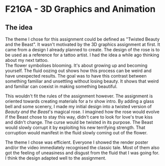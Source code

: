 # F21GA - 3D Graphics and Animation

## The idea

The theme I chose for this assignment could be defined as "Twisted Beauty and the Beast". It wasn't motivated by the 3D graphics assignment at first. It came from a design I already planned to create. The design of the rose is to be used as a reference for a tattoo artist. I had the idea a while ago thinking about my next tattoo.  
The flower symbolises blooming. It's about growing up and becoming yourself. The fluid oozing out shows how this process can be weird and have unexpected results.
The goal was to have this contrast between something familiar and unsettling without losing beauty. It shows that weird and familiar can coexist in making something beautiful.

This wouldn't fit the rules of the assignment however. The assignment is oriented towards creating materials for a tv show intro. By adding a glass bell and some scenery, I made my initial design into a twisted version of *Beauty and the Beast*'s magical rose. I imagined how the rose would evolve if the Beast chose to stay this way, didn't care to look for love's true kiss and didn't change. The curse would be twisted in its purpose. The Beast would slowly corrupt it by exploiting his new terrifying strength. That corruption would manifest in the fluid slowly coming out of the flower.

The theme I chose was efficient. Everyone I showed the render poster and/or the video immediately recognised the classic tale. Most of them also got the feeling of uneasiness and disgust from the fluid that I was going for. I think the design adapted well to the assignment.